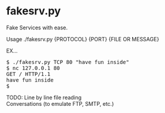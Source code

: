 fakesrv.py
==========
Fake Services with ease.

Usage ./fakesrv.py {PROTOCOL} {PORT} {FILE OR MESSAGE}

EX...
<pre>
$ ./fakesrv.py TCP 80 "have fun inside"
$ nc 127.0.0.1 80
GET / HTTP/1.1
have fun inside
$
</pre>

TODO:
Line by line file reading<br>
Conversations (to emulate FTP, SMTP, etc.)
